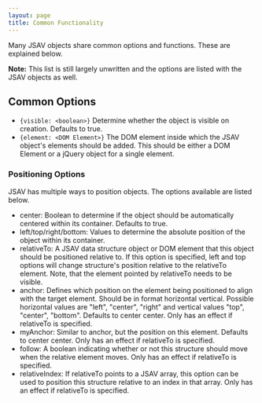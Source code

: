 ```yaml
---
layout: page
title: Common Functionality
---
```


Many JSAV objects share common options and functions. These are explained below.

**Note:** This list is still largely unwritten and the options are listed with the JSAV objects as well.

## Common Options

 *  ```{visible: <boolean>}``` Determine whether the object is visible on creation. Defaults to true.
 * ```{element: <DOM Element>}``` The DOM element inside which the JSAV object's elements should be added. This should
   be either a DOM Element or a jQuery object for a single element.


### Positioning Options

JSAV has multiple ways to position objects. The options available are listed below.

 * center: Boolean to determine if the object should be automatically centered within its container. Defaults to true.
 * left/top/right/bottom: Values to determine the absolute position of the object within its container.
 * relativeTo: A JSAV data structure object or DOM element that this object should be positioned relative to. If this option is specified, left and top options will change structure's position relative to the relativeTo element. Note, that the element pointed by relativeTo needs to be visible.
 * anchor: Defines which position on the element being positioned to align with the target element. Should be in format horizontal vertical. Possible horizontal values are "left", "center", "right" and vertical values "top", "center", "bottom". Defaults to center center. Only has an effect if relativeTo is specified.
 * myAnchor: Similar to anchor, but the position on this element. Defaults to center center. Only has an effect if relativeTo is specified.
 * follow: A boolean indicating whether or not this structure should move when the relative element moves. Only
    has an effect if relativeTo is specified.
 * relativeIndex: If relativeTo points to a JSAV array, this option can be used to position this structure relative to an index in that array. Only has an effect if relativeTo is specified.

